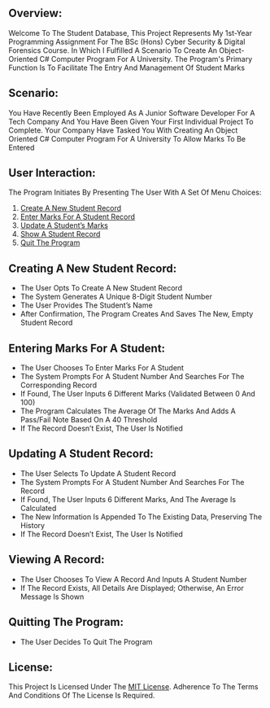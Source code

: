 
## Overview:

Welcome To The Student Database, This Project Represents My 1st-Year Programming Assignment For The BSc (Hons) Cyber Security & Digital Forensics Course. In Which I Fulfilled A Scenario To Create An Object-Oriented C# Computer Program For A University. The Program's Primary Function Is To Facilitate The Entry And Management Of Student Marks

## Scenario:

You Have Recently Been Employed As A Junior Software Developer For A Tech Company And You Have Been Given Your First Individual Project To Complete. Your Company Have Tasked You With Creating An Object Oriented C# Computer Program For A University To Allow Marks To Be Entered

## User Interaction:

The Program Initiates By Presenting The User With A Set Of Menu Choices:

1. [Create A New Student Record](#creating-a-new-student-record)
2. [Enter Marks For A Student Record](#entering-marks-for-a-student)
3. [Update A Student’s Marks](#updating-a-student-record)
4. [Show A Student Record](#viewing-a-record)
5. [Quit The Program](#quitting-the-program)

## Creating A New Student Record:

- The User Opts To Create A New Student Record
- The System Generates A Unique 8-Digit Student Number
- The User Provides The Student’s Name
- After Confirmation, The Program Creates And Saves The New, Empty Student Record

## Entering Marks For A Student:

- The User Chooses To Enter Marks For A Student
- The System Prompts For A Student Number And Searches For The Corresponding Record
- If Found, The User Inputs 6 Different Marks (Validated Between 0 And 100)
- The Program Calculates The Average Of The Marks And Adds A Pass/Fail Note Based On A 40 Threshold
- If The Record Doesn’t Exist, The User Is Notified

## Updating A Student Record:

- The User Selects To Update A Student Record
- The System Prompts For A Student Number And Searches For The Record
- If Found, The User Inputs 6 Different Marks, And The Average Is Calculated
- The New Information Is Appended To The Existing Data, Preserving The History
- If The Record Doesn’t Exist, The User Is Notified

## Viewing A Record:

- The User Chooses To View A Record And Inputs A Student Number
- If The Record Exists, All Details Are Displayed; Otherwise, An Error Message Is Shown

## Quitting The Program:

- The User Decides To Quit The Program

## License:

This Project Is Licensed Under The [MIT License](LICENSE). Adherence To The Terms And Conditions Of The License Is Required.

